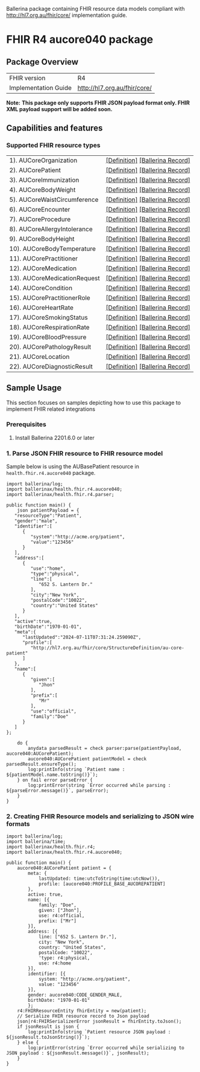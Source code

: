 Ballerina package containing FHIR resource data models
compliant with http://hl7.org.au/fhir/core/ implementation guide.

# FHIR R4 aucore040 package

## Package Overview

|                      |                      |
|----------------------|----------------------|
| FHIR version         | R4                   |
| Implementation Guide | http://hl7.org.au/fhir/core/               |


**Note:**
**This package only supports FHIR JSON payload format only. FHIR XML payload support will be added soon.**

## Capabilities and features

### Supported FHIR resource types

|                  |                                             |
|------------------|---------------------------------------------|
| 1). AUCoreOrganization | [[Definition]][s1] [[Ballerina Record]][m1] |
| 2). AUCorePatient | [[Definition]][s2] [[Ballerina Record]][m2] |
| 3). AUCoreImmunization | [[Definition]][s3] [[Ballerina Record]][m3] |
| 4). AUCoreBodyWeight | [[Definition]][s4] [[Ballerina Record]][m4] |
| 5). AUCoreWaistCircumference | [[Definition]][s5] [[Ballerina Record]][m5] |
| 6). AUCoreEncounter | [[Definition]][s6] [[Ballerina Record]][m6] |
| 7). AUCoreProcedure | [[Definition]][s7] [[Ballerina Record]][m7] |
| 8). AUCoreAllergyIntolerance | [[Definition]][s8] [[Ballerina Record]][m8] |
| 9). AUCoreBodyHeight | [[Definition]][s9] [[Ballerina Record]][m9] |
| 10). AUCoreBodyTemperature | [[Definition]][s10] [[Ballerina Record]][m10] |
| 11). AUCorePractitioner | [[Definition]][s11] [[Ballerina Record]][m11] |
| 12). AUCoreMedication | [[Definition]][s12] [[Ballerina Record]][m12] |
| 13). AUCoreMedicationRequest | [[Definition]][s13] [[Ballerina Record]][m13] |
| 14). AUCoreCondition | [[Definition]][s14] [[Ballerina Record]][m14] |
| 15). AUCorePractitionerRole | [[Definition]][s15] [[Ballerina Record]][m15] |
| 16). AUCoreHeartRate | [[Definition]][s16] [[Ballerina Record]][m16] |
| 17). AUCoreSmokingStatus | [[Definition]][s17] [[Ballerina Record]][m17] |
| 18). AUCoreRespirationRate | [[Definition]][s18] [[Ballerina Record]][m18] |
| 19). AUCoreBloodPressure | [[Definition]][s19] [[Ballerina Record]][m19] |
| 20). AUCorePathologyResult | [[Definition]][s20] [[Ballerina Record]][m20] |
| 21). AUCoreLocation | [[Definition]][s21] [[Ballerina Record]][m21] |
| 22). AUCoreDiagnosticResult | [[Definition]][s22] [[Ballerina Record]][m22] |

[m1]: https://lib.ballerina.io/healthcare/aucore040/1.0.0#AUCoreOrganization
[m2]: https://lib.ballerina.io/healthcare/aucore040/1.0.0#AUCorePatient
[m3]: https://lib.ballerina.io/healthcare/aucore040/1.0.0#AUCoreImmunization
[m4]: https://lib.ballerina.io/healthcare/aucore040/1.0.0#AUCoreBodyWeight
[m5]: https://lib.ballerina.io/healthcare/aucore040/1.0.0#AUCoreWaistCircumference
[m6]: https://lib.ballerina.io/healthcare/aucore040/1.0.0#AUCoreEncounter
[m7]: https://lib.ballerina.io/healthcare/aucore040/1.0.0#AUCoreProcedure
[m8]: https://lib.ballerina.io/healthcare/aucore040/1.0.0#AUCoreAllergyIntolerance
[m9]: https://lib.ballerina.io/healthcare/aucore040/1.0.0#AUCoreBodyHeight
[m10]: https://lib.ballerina.io/healthcare/aucore040/1.0.0#AUCoreBodyTemperature
[m11]: https://lib.ballerina.io/healthcare/aucore040/1.0.0#AUCorePractitioner
[m12]: https://lib.ballerina.io/healthcare/aucore040/1.0.0#AUCoreMedication
[m13]: https://lib.ballerina.io/healthcare/aucore040/1.0.0#AUCoreMedicationRequest
[m14]: https://lib.ballerina.io/healthcare/aucore040/1.0.0#AUCoreCondition
[m15]: https://lib.ballerina.io/healthcare/aucore040/1.0.0#AUCorePractitionerRole
[m16]: https://lib.ballerina.io/healthcare/aucore040/1.0.0#AUCoreHeartRate
[m17]: https://lib.ballerina.io/healthcare/aucore040/1.0.0#AUCoreSmokingStatus
[m18]: https://lib.ballerina.io/healthcare/aucore040/1.0.0#AUCoreRespirationRate
[m19]: https://lib.ballerina.io/healthcare/aucore040/1.0.0#AUCoreBloodPressure
[m20]: https://lib.ballerina.io/healthcare/aucore040/1.0.0#AUCorePathologyResult
[m21]: https://lib.ballerina.io/healthcare/aucore040/1.0.0#AUCoreLocation
[m22]: https://lib.ballerina.io/healthcare/aucore040/1.0.0#AUCoreDiagnosticResult

[s1]: http://hl7.org.au/fhir/core/StructureDefinition/au-core-organization
[s2]: http://hl7.org.au/fhir/core/StructureDefinition/au-core-patient
[s3]: http://hl7.org.au/fhir/core/StructureDefinition/au-core-immunization
[s4]: http://hl7.org.au/fhir/core/StructureDefinition/au-core-bodyweight
[s5]: http://hl7.org.au/fhir/core/StructureDefinition/au-core-waistcircum
[s6]: http://hl7.org.au/fhir/core/StructureDefinition/au-core-encounter
[s7]: http://hl7.org.au/fhir/core/StructureDefinition/au-core-procedure
[s8]: http://hl7.org.au/fhir/core/StructureDefinition/au-core-allergyintolerance
[s9]: http://hl7.org.au/fhir/core/StructureDefinition/au-core-bodyheight
[s10]: http://hl7.org.au/fhir/core/StructureDefinition/au-core-bodytemp
[s11]: http://hl7.org.au/fhir/core/StructureDefinition/au-core-practitioner
[s12]: http://hl7.org.au/fhir/core/StructureDefinition/au-core-medication
[s13]: http://hl7.org.au/fhir/core/StructureDefinition/au-core-medicationrequest
[s14]: http://hl7.org.au/fhir/core/StructureDefinition/au-core-condition
[s15]: http://hl7.org.au/fhir/core/StructureDefinition/au-core-practitionerrole
[s16]: http://hl7.org.au/fhir/core/StructureDefinition/au-core-heartrate
[s17]: http://hl7.org.au/fhir/core/StructureDefinition/au-core-smokingstatus
[s18]: http://hl7.org.au/fhir/core/StructureDefinition/au-core-resprate
[s19]: http://hl7.org.au/fhir/core/StructureDefinition/au-core-bloodpressure
[s20]: http://hl7.org.au/fhir/core/StructureDefinition/au-core-diagnosticresult-path
[s21]: http://hl7.org.au/fhir/core/StructureDefinition/au-core-location
[s22]: http://hl7.org.au/fhir/core/StructureDefinition/au-core-diagnosticresult

## Sample Usage

This section focuses on samples depicting how to use this package to implement FHIR related integrations

### Prerequisites

1. Install Ballerina 2201.6.0 or later

### 1. Parse JSON FHIR resource to FHIR resource model
Sample below is using the AUBasePatient resource in `health.fhir.r4.aucore040` package.

```ballerina
import ballerina/log;
import ballerinax/health.fhir.r4.aucore040;
import ballerinax/health.fhir.r4.parser;

public function main() {
    json patientPayload = {
   "resourceType":"Patient",
   "gender":"male",
   "identifier":[
      {
         "system":"http://acme.org/patient",
         "value":"123456"
      }
   ],
   "address":[
      {
         "use":"home",
         "type":"physical",
         "line":[
            "652 S. Lantern Dr."
         ],
         "city":"New York",
         "postalCode":"10022",
         "country":"United States"
      }
   ],
   "active":true,
   "birthDate":"1970-01-01",
   "meta":{
      "lastUpdated":"2024-07-11T07:31:24.259090Z",
      "profile":[
         "http://hl7.org.au/fhir/core/StructureDefinition/au-core-patient"
      ]
   },
   "name":[
      {
         "given":[
            "Jhon"
         ],
         "prefix":[
            "Mr"
         ],
         "use":"official",
         "family":"Doe"
      }
   ]
};

    do {
        anydata parsedResult = check parser:parse(patientPayload, aucore040:AUCorePatient);
        aucore040:AUCorePatient patientModel = check parsedResult.ensureType();
        log:printInfo(string `Patient name : ${patientModel.name.toString()}`);
    } on fail error parseError {
    	log:printError(string `Error occurred while parsing : ${parseError.message()}`, parseError);
    }
}
```

### 2. Creating FHIR Resource models and serializing to JSON wire formats

```ballerina
import ballerina/log;
import ballerina/time;
import ballerinax/health.fhir.r4;
import ballerinax/health.fhir.r4.aucore040;

public function main() {
    aucore040:AUCorePatient patient = {
        meta: {
            lastUpdated: time:utcToString(time:utcNow()),
            profile: [aucore040:PROFILE_BASE_AUCOREPATIENT]
        },
        active: true,
        name: [{
            family: "Doe",
            given: ["Jhon"],
            use: r4:official,
            prefix: ["Mr"]
        }],
        address: [{
            line: ["652 S. Lantern Dr."],
            city: "New York",
            country: "United States",
            postalCode: "10022",
            'type: r4:physical,
            use: r4:home
        }],
        identifier: [{
            system: "http://acme.org/patient",
            value: "123456"
        }], 
        gender: aucore040:CODE_GENDER_MALE, 
        birthDate: "1970-01-01"
        };
    r4:FHIRResourceEntity fhirEntity = new(patient);
    // Serialize FHIR resource record to Json payload
    json|r4:FHIRSerializerError jsonResult = fhirEntity.toJson();
    if jsonResult is json {
        log:printInfo(string `Patient resource JSON payload : ${jsonResult.toJsonString()}`);
    } else {
        log:printError(string `Error occurred while serializing to JSON payload : ${jsonResult.message()}`, jsonResult);
    }
}
```
